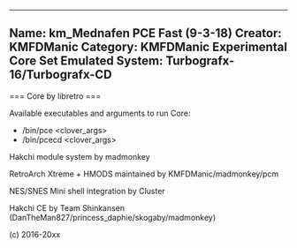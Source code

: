 -----------------------
Name: km_Mednafen PCE Fast (9-3-18)
Creator: KMFDManic
Category: KMFDManic Experimental Core Set
Emulated System: Turbografx-16/Turbografx-CD
-----------------------
=== Core by libretro ===

Available executables and arguments to run Core:
- /bin/pce <rom> <clover_args>
- /bin/pcecd <rom> <clover_args>

Hakchi module system by madmonkey

RetroArch Xtreme + HMODS maintained by KMFDManic/madmonkey/pcm

NES/SNES Mini shell integration by Cluster

Hakchi CE by Team Shinkansen (DanTheMan827/princess_daphie/skogaby/madmonkey)

(c) 2016-20xx
